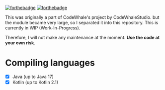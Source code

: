 [![forthebadge](https://forthebadge.com/images/badges/built-for-android.svg)](https://forthebadge.com)
[![forthebadge](https://forthebadge.com/images/badges/made-with-kotlin.svg)](https://forthebadge.com)

This was originally a part of CodeWhale's project by CodeWhaleStudio. but the module became very large, so I
separated it into this repository. This is currently in WIP (Work-In-Progress).

Therefore, I will not make any maintenance at the moment. **Use the code at your own risk**.

# Compiling languages

- [x] Java (up to Java 17)
- [x] Kotlin (up to Kotlin 2.1)
